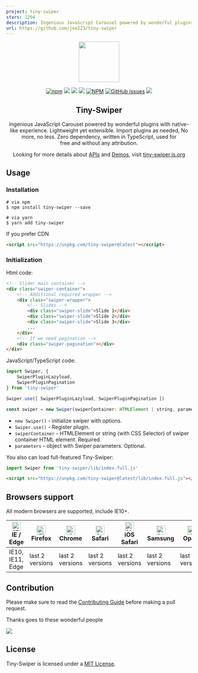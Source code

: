 ```yaml
---
project: tiny-swiper
stars: 1294
description: Ingenious JavaScript Carousel powered by wonderful plugins. Lightweight yet extensible. Import plugins as needed, No more, no less.
url: https://github.com/joe223/tiny-swiper
---
```


<p align="center">
    <a href="https://github.com/joe223/tiny-swiper" target="_blank">
        <img width="110" src="https://user-images.githubusercontent.com/10026019/96370953-3068bd00-1192-11eb-818a-936282fb9616.png">
    </a>
</p>

<p align="center">
    <a href="https://www.npmjs.com/package/tiny-swiper" target="_blank"><img alt="npm" src="https://img.shields.io/npm/v/tiny-swiper"></a>
    <a href="https://www.npmjs.com/package/tiny-swiper" target="_blank"><img src="https://img.badgesize.io/joe223/tiny-swiper/dev/packages/tiny-swiper/lib/index.min.js?compression=gzip"></a>
    <a href="https://travis-ci.com/joe223/tiny-swiper" target="_blank"><img src="https://img.shields.io/travis/com/joe223/tiny-swiper"></a>
    <a href="https://coveralls.io/github/joe223/tiny-swiper?branch=dev" target="_blank"><img src="https://img.shields.io/coveralls/github/joe223/tiny-swiper/master"></a>
    <a href="https://www.npmjs.com/package/tiny-swiper" target="_blank"><img alt="NPM" src="https://img.shields.io/npm/l/tiny-swiper"></a>
    <a href="https://www.npmjs.com/package/tiny-swiper" target="_blank"><img alt="GitHub issues" src="https://img.shields.io/github/issues/joe223/tiny-swiper"></a>
    <a href="https://www.npmjs.com/package/tiny-swiper" target="_blank"><img src="https://img.shields.io/npm/dt/tiny-swiper.svg"></a>
</p>

<h2 align="center">Tiny-Swiper</h2>

<p align="center">
Ingenious JavaScript Carousel powered by wonderful plugins with native-like experience. 
Lightweight yet extensible. Import plugins as needed, No more, no less.
Zero dependency, written in TypeScript, used for free and without any attribution.
</p>

<p align="center">
Looking for more details about <a href="https://tiny-swiper.js.org/docs" target="_blank">APIs</a> and <a href="https://tiny-swiper.js.org/docs/demo" target="_blank">Demos</a>, visit <a href="https://tiny-swiper.js.org" target="_blank">tiny-swiper.js.org</a>
</p>

## Usage

### Installation

```shell
# via npm
$ npm install tiny-swiper --save

# via yarn
$ yarn add tiny-swiper
```

If you prefer CDN

```html
<script src="https://unpkg.com/tiny-swiper@latest"></script>
```

### Initialization

Html code:

```html
<!-- Slider main container -->
<div class="swiper-container">
    <!-- Additional required wrapper -->
    <div class="swiper-wrapper">
        <!-- Slides -->
        <div class="swiper-slide">Slide 1</div>
        <div class="swiper-slide">Slide 2</div>
        <div class="swiper-slide">Slide 3</div>
        ...
    </div>
    <!-- If we need pagination -->
    <div class="swiper-pagination"></div>
</div>
```

JavaScript/TypeScript code:

```javascript
import Swiper, {
    SwiperPluginLazyload,
    SwiperPluginPagination
} from 'tiny-swiper'

Swiper.use([ SwiperPluginLazyload, SwiperPluginPagination ])

const swiper = new Swiper(swiperContainer: HTMLElement | string, parameters?: TinySwiperParameters)
```

- `new Swiper()` - initialize swiper with options.
- `Swiper.use()` - Register plugin.
- `swiperContainer` - HTMLElement or string (with CSS Selector) of swiper container HTML element. Required.
- `parameters` - object with Swiper parameters. Optional.


You also can load full-featured Tiny-Swiper:

```javascript
import Swiper from 'tiny-swiper/lib/index.full.js'
```

```html
<script src="https://unpkg.com/tiny-swiper@latest/lib/index.full.js"></script>
```

## Browsers support

All modern browsers are supported, include IE10+.

| [<img src="https://raw.githubusercontent.com/alrra/browser-logos/master/src/edge/edge_48x48.png" alt="IE / Edge" width="24px" height="24px" />](http://godban.github.io/browsers-support-badges/)<br>IE / Edge | [<img src="https://raw.githubusercontent.com/alrra/browser-logos/master/src/firefox/firefox_48x48.png" alt="Firefox" width="24px" height="24px" />](http://godban.github.io/browsers-support-badges/)<br>Firefox | [<img src="https://raw.githubusercontent.com/alrra/browser-logos/master/src/chrome/chrome_48x48.png" alt="Chrome" width="24px" height="24px" />](http://godban.github.io/browsers-support-badges/)<br>Chrome | [<img src="https://raw.githubusercontent.com/alrra/browser-logos/master/src/safari/safari_48x48.png" alt="Safari" width="24px" height="24px" />](http://godban.github.io/browsers-support-badges/)<br>Safari | [<img src="https://raw.githubusercontent.com/alrra/browser-logos/master/src/safari-ios/safari-ios_48x48.png" alt="iOS Safari" width="24px" height="24px" />](http://godban.github.io/browsers-support-badges/)<br>iOS Safari | [<img src="https://raw.githubusercontent.com/alrra/browser-logos/master/src/samsung-internet/samsung-internet_48x48.png" alt="Samsung" width="24px" height="24px" />](http://godban.github.io/browsers-support-badges/)<br>Samsung | [<img src="https://raw.githubusercontent.com/alrra/browser-logos/master/src/opera/opera_48x48.png" alt="Opera" width="24px" height="24px" />](http://godban.github.io/browsers-support-badges/)<br>Opera |
| --------- | --------- | --------- | --------- | --------- | --------- | --------- |
| IE10, IE11, Edge| last 2 versions| last 2 versions| last 2 versions| last 2 versions| last 2 versions| last 2 versions

## Contribution

Please make sure to read the [Contributing Guide](.github/CONTRIBUTING.md) before making a pull request.

Thanks goes to these wonderful people

<a href="https://github.com/joe223/tiny-swiper/graphs/contributors">
  <img src="https://contributors-img.web.app/image?repo=joe223/tiny-swiper" />
</a>

## License

Tiny-Swiper is licensed under a [MIT License](./LICENSE).

